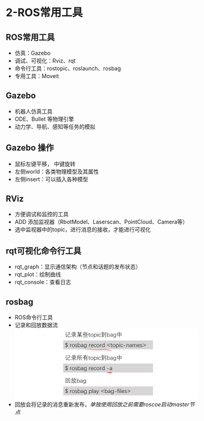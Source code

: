 # 2-ROS常用工具


## ROS常用工具
* 仿真：Gazebo  
* 调试、可视化：Rviz、rqt  
* 命令行工具：rostopic、roslaunch、rosbag  
* 专用工具：Moveit

## Gazebo
* 机器人仿真工具  
* ODE、Bullet 等物理引擎   
* 动力学、导航、感知等任务的模拟

## Gazebo 操作
* 鼠标左键平移， 中键旋转  
* 左侧world：各类物理模型及其属性   
* 左侧insert：可以插入各种模型  

## RViz 
* 方便调试和监控的工具  
* ADD 添加监视器（RbotModel、Laserscan、PointCloud、Camera等）  
* 选中监视器中的topic，进行消息的接收，才能进行可视化

## rqt可视化命令行工具
* rqt_graph：显示通信架构（节点和话题的发布状态）  
* rqt_plot：绘制曲线  
* rqt_console：查看日志 

## rosbag 
* ROS命令行工具  
* 记录和回放数据流
![avatar](/images_ros/pic3.png)
* 回放会将记录的消息重新发布，_单独使用回放之前需要roscoe启动master节点_


